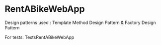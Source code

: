 # RentABikeWebApp


Design patterns used : Template Method Design Pattern & Factory Design Pattern 


For tests: TestsRentABikeWebApp